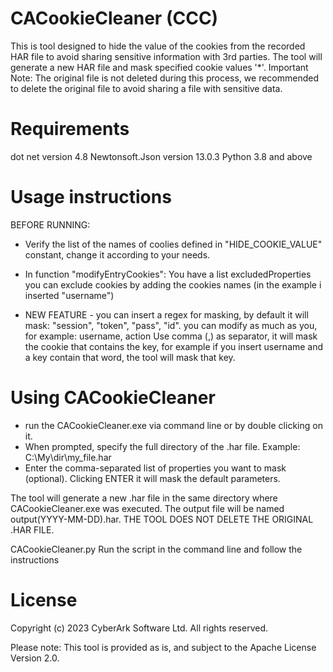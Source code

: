 # CACookieCleaner (CCC)
This is tool designed to hide the value of the cookies from the recorded HAR file to avoid sharing sensitive information with 3rd parties.
The tool will generate a new HAR file and mask specified cookie values '*'.
Important Note: The original file is not deleted during this process, we recommended to delete the original file to avoid sharing a file with sensitive data.

# Requirements
dot net version 4.8
Newtonsoft.Json version 13.0.3
Python 3.8 and above

# Usage instructions
BEFORE RUNNING:
* Verify the list of the names of coolies defined in "HIDE_COOKIE_VALUE" constant, change it according to your needs.

* In function "modifyEntryCookies":
You have a list excludedProperties you can exclude cookies by adding the cookies names (in the example i inserted "username")

* NEW FEATURE - you can insert a regex for masking, by default it will mask: "session", "token", "pass", "id".
  you can modify as much as you, for example: username, action
  Use comma (,) as separator, it will mask the cookie that contains the key, for example if you insert username and a key contain that word, the tool will mask that key.
  
# Using CACookieCleaner
* run the CACookieCleaner.exe via command line or by double clicking on it.
* When prompted, specify the full directory of the .har file. Example: C:\My\dir\my_file.har
* Enter the comma-separated list of properties you want to mask (optional). Clicking ENTER it will mask the default parameters. 

The tool will generate a new .har file in the same directory where CACookieCleaner.exe was executed. The output file will be named output(YYYY-MM-DD).har.
THE TOOL DOES NOT DELETE THE ORIGINAL .HAR FILE.

CACookieCleaner.py
Run the script in the command line and follow the instructions

# License
Copyright (c) 2023 CyberArk Software Ltd. All rights reserved.
 
Please note: This tool is provided as is, and subject to the Apache License Version 2.0.
